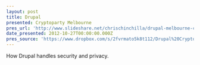 ```yaml
---
layout: post
title: Drupal
presented: Cryptoparty Melbourne
pres_url: 'http://www.slideshare.net/chrischinchilla/drupal-melbourne-cryptoparty'
date_presented: 2012-10-27T00:00:00.000Z
pres_source: 'https://www.dropbox.com/s/2fvrmato5k8t112/Drupal%20Cryptoparty.pptx?dl=0'
---
```


How Drupal handles security and privacy.
